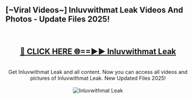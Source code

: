 <h2>[~Viral Videos~] Inluvwithmat Leak Videos And Photos - Update Files 2025!</h2>
<br>
<div align="center">
<h2><a href="https://top-ai-tools.click/QrbHav" rel="nofollow">🔴 CLICK HERE 🌐==►► Inluvwithmat Leak</a></h2>
<br>
Get Inluvwithmat Leak and all content. Now you can access all videos and pictures of Inluvwithmat Leak. New Updated Files 2025!
<br>
<br>
<a href="https://top-ai-tools.click/QrbHav" rel="nofollow" data-target="animated-image.originalLink"><img src="https://i.ibb.co.com/WyWwxjT/player-gif2.gif" alt="Inluvwithmat Leak" style="max-width: 100%; display: inline-block;" data-target="animated-image.originalImage"></a>
</div>
<br>